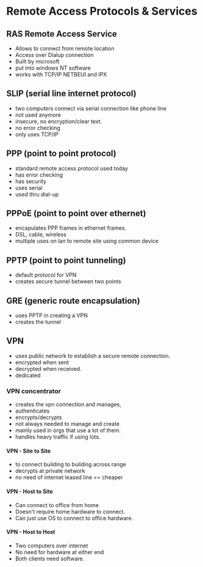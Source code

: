 # Remote Access Protocols & Services 

## RAS Remote Access Service

- Allows to connect from remote location 
- Access over Dialup connection 
- Built by microsoft
- put into windows NT software
- works with TCP/IP NETBEUI and IPX

## SLIP (serial line internet protocol)

- two computers connect via serial connection like phone line
- not used anymore
- insecure, no encryption/clear text.
- no error checking
- only uses TCP/IP

## PPP (point to point protocol)

- standard remote access protocol used today
- has error checking
- has security
- uses serial 
- used thru dial-up

## PPPoE (point to point over ethernet)

- encapulates PPP frames in ethernet frames.
- DSL, cable, wireless
- multiple uses on lan to remote site using common device

## PPTP (point to point tunneling)

- default protocol for VPN
- creates secure tunnel between two points  

## GRE (generic route encapsulation)

- uses PPTP in creating a VPN
- creates the tunnel 

## VPN 

- uses public network to establish a secure remote connection. 
- encrypted when sent
- decrypted when received. 
- dedicated

### VPN concentrator

- creates the vpn connection and manages, 
- authenticates
- encrypts/decrypts
- not always needed to manage and create
- mainly used in orgs that use a lot of them. 
- handles heavy traffic if using lots. 

#### VPN - Site to Site

- to connect building to building across range
- decrypts at private network 
- no need of internet leased line == cheaper

#### VPN - Host to Site

- Can connect to office from home
- Doesn't require home hardware to connect. 
- Can just use OS to connect to office hardware. 

#### VPN - Host to Host

- Two computers over internet
- No need for hardware at either end
- Both clients need software. 